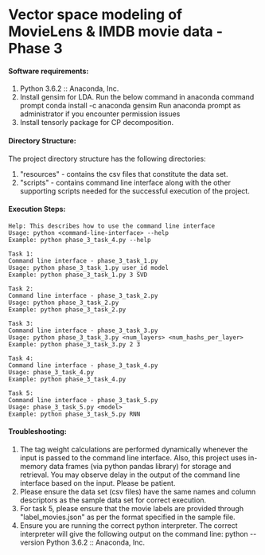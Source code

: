 # Vector space modeling of MovieLens & IMDB movie data - Phase 3

#### Software requirements:
1. Python 3.6.2 :: Anaconda, Inc.
2. Install gensim for LDA. Run the below command in anaconda command prompt
conda install -c anaconda gensim
Run anaconda prompt as administrator if you encounter permission issues
3. Install tensorly package for CP decomposition.

#### Directory Structure:
The project directory structure has the following directories:
1. "resources" - contains the csv files that constitute the data set. 
2. "scripts" - contains command line interface along with the other supporting scripts needed for the successful execution of the project.

#### Execution Steps:
```
Help: This describes how to use the command line interface
Usage: python <command-line-interface> --help
Example: python phase_3_task_4.py --help

Task 1:
Command line interface - phase_3_task_1.py
Usage: python phase_3_task_1.py user_id model
Example: python phase_3_task_1.py 3 SVD

Task 2:
Command line interface - phase_3_task_2.py
Usage: python phase_3_task_2.py
Example: python phase_3_task_2.py

Task 3:
Command line interface - phase_3_task_3.py
Usage: python phase_3_task_3.py <num_layers> <num_hashs_per_layer>
Example: python phase_3_task_3.py 2 3

Task 4:
Command line interface - phase_3_task_4.py
Usage: phase_3_task_4.py
Example: python phase_3_task_4.py

Task 5:
Command line interface - phase_3_task_5.py
Usage: phase_3_task_5.py <model>
Example: python phase_3_task_5.py RNN
```

#### Troubleshooting:
1. The tag weight calculations are performed dynamically whenever the input is passed to the command line interface. Also, this project uses in-memory data frames (via python pandas library) for storage and retrieval. You may observe delay in the output of the command line interface based on the input. Please be patient.
2. Please ensure the data set (csv files) have the same names and column descriptors as the sample data set for correct execution.
3. For task 5, please ensure that the movie labels are provided through "label_movies.json" as per the format specified in the sample file.
4. Ensure you are running the correct python interpreter. The correct interpreter will give the following output on the command line:
	 python --version
	 Python 3.6.2 :: Anaconda, Inc.
